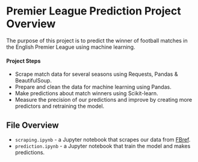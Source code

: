 # Premier League Prediction Project Overview

The purpose of this project is to predict the winner of football matches in the English Premier League using machine learning.

#### Project Steps

* Scrape match data for several seasons using Requests, Pandas & BeautifulSoup.
* Prepare and clean the data for machine learning using Pandas.
* Make predictions about match winners using Scikit-learn.
* Measure the precision of our predictions and improve by creating more predictors and retraining the model.

## File Overview

* `scraping.ipynb` - a Jupyter notebook that scrapes our data from [FBref](https://fbref.com/en/).
* `prediction.ipynb` - a Jupyter notebook that train the model and makes predictions.
